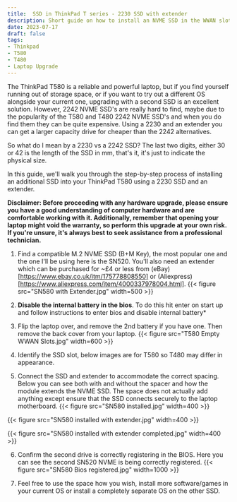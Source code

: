 ```yaml
---
title:  SSD in ThinkPad T series - 2230 SSD with extender 
description: Short guide on how to install an NVME SSD in the WWAN slot in the ThinkPad T series with an extender
date: 2023-07-17
draft: false
tags:
- Thinkpad
- T580
- T480
- Laptop Upgrade
---
```


The ThinkPad T580 is a reliable and powerful laptop, but if you find yourself running out of storage space, or if you want to try out a different OS alongside your current one, upgrading with a second SSD is an excellent solution. However, 2242 NVME SSD's are really hard to find, maybe due to the popularity of the T580 and T480 2242 NVME SSD's and when you do find them they can be quite expensive. Using a 2230 and an extender you can get a larger capacity drive for cheaper than the 2242 alternatives.

So what do I mean by a 2230 vs a 2242 SSD? The last two digits, either 30 or 42 is the length of the SSD in mm, that's it, it's just to indicate the physical size.

In this guide, we'll walk you through the step-by-step process of installing an additional SSD into your ThinkPad T580 using a 2230 SSD and an extender. 

**Disclaimer: Before proceeding with any hardware upgrade, please ensure you have a good understanding of computer hardware and are comfortable working with it. Additionally, remember that opening your laptop might void the warranty, so perform this upgrade at your own risk. If you're unsure, it's always best to seek assistance from a professional technician.**

1. Find a compatible M.2 NVME SSD (B+M Key), the most popular one and the one I'll be using here is the SN520. You'll also need an extender which can be purchased for ~£4 or less from (eBay)[https://www.ebay.co.uk/itm/175778808550] or (Aliexpress)[https://www.aliexpress.com/item/4000337978004.html].
{{< figure src="SN580 with Extender.jpg" width=500 >}}
2. **Disable the internal battery in the bios**. To do this hit enter on start up and follow instructions to enter bios and disable internal battery*
3. Flip the laptop over, and remove the 2nd battery if you have one. Then remove the back cover from your laptop.
{{< figure src="T580 Empty WWAN Slots.jpg" width=600 >}}

4. Identify the SSD slot, below images are for T580 so T480 may differ in appearance.
5. Connect the SSD and extender to accommodate the correct spacing. Below you can see both with and without the spacer and how the module extends the NVME SSD. The space does not actually add anything except ensure that the SSD connects securely to the laptop motherboard.
{{< figure src="SN580 installed.jpg" width=400 >}}

{{< figure src="SN580 installed with extender.jpg" width=400 >}}

{{< figure src="SN580 installed with extender completed.jpg" width=400 >}}

6. Confirm the second drive is correctly registering in the BIOS. Here you can see the second SN520 NVME is being correctly registered.
{{< figure src="SN580 Bios registered.jpg" width=1000 >}}

7. Feel free to use the space how you wish, install more software/games in your current OS or install a completely separate OS on the other SSD.